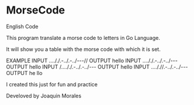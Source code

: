 # MorseCode
English Code

This program translate a morse code to letters in Go Language.

It will show you a table with the morse code with which it is set.

EXAMPLE
INPUT  ...././.-../.-../---//   OUTPUT   hello 
INPUT  ...././.-../.-../---     OUTPUT   hello 
INPUT  /...././.-../.-../---    OUTPUT   hello
INPUT  ...././/.-../.-../---    OUTPUT   he llo

I created this just for fun and practice

Develoved by Joaquin Morales
